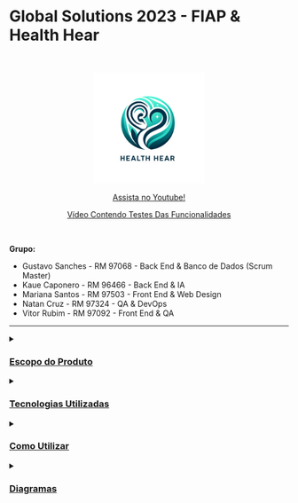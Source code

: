# **Global Solutions 2023 - FIAP & Health Hear**
<br />
<p align="center">
  <img src="HealthHear.png" alt="HealthHear" width=200>
</p>

<p align="center">
  <a href="" target="blank" style="text-align: center; display: block;">Assista no Youtube!</a>
</p>

<p align="center">
  <a href="" target="blank" style="text-align: center; display: block;">Vídeo Contendo Testes Das Funcionalidades</a>
</p>

<br />

**Grupo:**
- Gustavo Sanches - RM 97068 - Back End & Banco de Dados (Scrum Master)
- Kaue Caponero - RM 96466 - Back End & IA
- Mariana Santos - RM 97503 - Front End & Web Design
- Natan Cruz - RM 97324 - QA & DevOps 
- Vitor Rubim - RM 97092 - Front End & QA

<hr/>

<details>
  <summary><h3><u>Escopo do Produto</u></h3></summary>

  <details>
    <summary><h4><u>Problema a Solucionar</u></h4></summary>
      <p>A saúde representa um dos fundamentos essenciais da existência humana, exercendo não apenas impacto direto sobre nossa qualidade de vida, mas também moldando nossa capacidade de concretizar sonhos, aspirações e potencial criativo. Incontestavelmente, o futuro da saúde figura como uma das preocupações mais urgentes na sociedade contemporânea.</p>
      <p>Lamentavelmente, atualmente, deparamo-nos com relatos frequentes de pacientes que experimentaram situações adversas envolvendo profissionais da saúde. Observamos casos de negligência, má conduta, comportamento antiético e, em algumas instâncias, práticas criminosas. Mesmo que tais incidentes não representem a norma entre os profissionais de saúde, sua ocorrência é suficiente para gerar insegurança, levando pessoas a desistirem de procedimentos e consultas cruciais para sua saúde. O cerne do problema reside na escassez de transparência e informações confiáveis no âmbito da saúde, resultando em experiências negativas para os pacientes e, consequentemente, na renúncia a cuidados essenciais.</p>
      <p>Diante desse cenário, torna-se imperativa a promoção da transparência e o acesso a informações confiáveis no universo da saúde. Os pacientes anseiam por detalhes aprofundados sobre os profissionais de saúde antes de se submeterem a consultas e tratamentos, enfrentando, no entanto, a carência de plataformas especializadas dedicadas a essa forma de avaliação. É nesse contexto que a HealthHear emerge como resposta a essa lacuna, proporcionando um espaço dedicado à compartilhamento de experiências reais e verificadas com médicos. Essa abordagem visa, sobretudo, promover a confiança dos pacientes nos serviços de saúde, destacando-se como uma medida crucial na prevenção de crimes e mal conduta por parte dos profissionais da saúde.</p>
  </details>
  
  <details>
    <summary><h4><u>Solução Proposta</u></h4></summary>
      <p>O projeto HealthHear consiste em um aplicativo móvel para promover a transparência, segurança, apoio ao paciente e incentivar a melhora na conduta de profissionais da saúde. A ideia baseia-se em possibilitar que usuários cadastrem feedbacks e/ou denúncias à médicos de forma anônima ou não. Qualquer usuário pode visualizar essas denúncias e feedbacks e caso o profissional da saúde se cadastre, ele também pode responder a denúncias e feedbacks relacionados ao seu registro (CRM, CRO, CRN etc.).</p>
      <p>Desta forma, utilizamos a tecnologia acessível e inovadora que é o desenvolvimento de aplicações móveis e promovemos a transparência, segurança e apoio ao paciente na sua jornada em busca da saúde. Além disso, também incentivamos profissionais a serem mais cautelosos em suas consultas e manter sempre o respeito e o cuidado necessário ao paciente.</p>
      <p>Com os pacientes seguros e confiantes, consequentemente eles serão incentivados a cuidar melhor de sua saúde e buscar tratamentos, consultas e procedimentos com profissionais de qualidade e confiança, promovendo a saúde de forma geral.</p>
  </details>

  <details>
     <summary><h4><u>Escopo do Projeto</u></h4></summary>
      <p><b>Cadastro e Autenticação de Usuários:</b> Permitir que usuários criem perfis e acessem o aplicativo de forma segura.</p>
      <p><b>Sistema de Feedback e Denúncia:</b> Possibilitar que os usuários avaliem e reportem condutas de profissionais da saúde, incluindo a opção de denúncias anônimas.</p>
      <p><b>Visualização de Feedbacks e Respostas:</b> Disponibilizar um sistema onde feedbacks e denúncias possam ser visualizados publicamente, com espaço para respostas dos profissionais avaliados.</p>
      <p><b>Interface Amigável e Acessível:</b> Desenvolver uma interface de usuário intuitiva e acessível para todas as idades e níveis de habilidade técnica.</p>
      <p><b>Relatórios e Análises de Dados:</b> Gerar relatórios estatísticos e análises de dados para entender tendências e padrões nas avaliações.</p>
  </details>

  <details>
     <summary><h4><u>Fora do Escopo</u></h4></summary>
      <p><b>Consultas Médicas Online:</b> O aplicativo não fornecerá funcionalidades para consultas médicas ou aconselhamento de saúde online.</p>
      <p><b>Venda de Medicamentos:</b> Não será uma plataforma para a venda ou prescrição de medicamentos.</p>
      <p><b>Serviços de Emergência:</b> HealthHear não substitui serviços de emergência e não deve ser usado em situações de urgência médica.</p>
      <p><b>Garantia de Qualidade Médica:</b> O aplicativo não avaliará as qualificações ou competências médicas dos profissionais.</p>
      <p><b>Resolução de Conflitos Legais:</b> Não atuará como uma entidade mediadora em disputas legais ou questões jurídicas entre pacientes e profissionais de saúde.</p>
  </details>
</details>

<details>
  <summary><h3><u>Tecnologias Utilizadas</u></h3></summary>
  <h4>Backend</b></h4>
  <p>
    <img alt="Java" src="https://img.shields.io/badge/Java-ED8B00?style=flat&logo=openjdk&logoColor=white">
    <img alt="Spring" src="https://img.shields.io/badge/Spring-6DB33F?style=flat&logo=spring&logoColor=white">
  </p>
  <h4>Front-end</h4>
  <p style="text-align:center;">
    <img alt="React Native" src="https://img.shields.io/badge/React_Native-20232A?style=flat&logo=react&logoColor=61DAFB">
    <img alt="TypeScript"  src="https://img.shields.io/badge/TypeScript-007ACC?style=flat&logo=typescript&logoColor=white">
    <img alt="Styled Components" src="https://img.shields.io/badge/styled--components-DB7093?style=flat&logo=styled-components&logoColor=white">
  </p>
  <h4>Controle de Versão</h4>
  <p style="text-align:center;">
    <img alt="Git" src="https://img.shields.io/badge/GIT-%23F05033.svg?&style=flat&logo=git&logoColor=white">
    <img alt="GitHub" src="https://img.shields.io/badge/GITHUB-%23121011.svg?&style=flat&logo=github&logoColor=white">
  </p>
  <h4>IDEs e Ferramentas</h4>
  <p style="text-align:center;">
    <img alt="Oracle" src="https://img.shields.io/badge/Oracle-F80000?style=flat&logo=Oracle&logoColor=white">
    <img alt="Visual Studio Code" src="https://img.shields.io/badge/Visual_Studio_Code-0078D4?style=flat&logo=visual%20studio%20code&logoColor=white">
    <img alt="IntelliJ" src= "https://img.shields.io/badge/IntelliJ_IDEA-000000.svg?style=flat&logo=intellij-idea&logoColor=white">
    <img alt="Insomnia" src = "https://img.shields.io/badge/Insomnia-black?style=flat&logo=insomnia&logoColor=5849BE">
    <img alt="Google Colab" src="https://img.shields.io/badge/Colab-F9AB00?style=flat&logo=googlecolab&color=white">
  </p>
</details>

<details>
  <summary><h3><u>Como Utilizar</u></h3></summary>

Antes de tudo, você precisa ter instalado em sua máquina as seguintes ferramentas:
[Git](https://git-scm.com), [Java](https://www.java.com/pt-BR/).

Além disso, é bom ter um editor para trabalhar com o código, como [VSCode](https://code.visualstudio.com/) ou [IntelliJ](https://www.jetbrains.com/pt-br/idea/).

O projeto é divido em duas partes:

- 🎲 Backend (Servidor)
- 📱 Mobile (Aplicativo)

##### 👉 **_Backend:_**

#### Opção 01:
Siga as instruções abaixo para gerar o arquivo JAR a partir do código-fonte e executá-lo.

1. Clone o repositório ou baixe o código-fonte do projeto para o seu computador.
2. Navegue até a raiz do projeto, onde o arquivo `pom.xml` está localizado.
3. Abra o terminal ou prompt de comando nesta localização.
4. Execute o seguinte comando para compilar o projeto e gerar o arquivo JAR:
   
```bash
$ mvn clean package
```

Este comando irá limpar o projeto (remove arquivos compilados anteriores), compila o código-fonte e empacota o resultado em um arquivo JAR dentro do diretório `target`.

5. Após a conclusão do processo, você encontrará o arquivo JAR gerado no diretório `target`.

Executando o Arquivo JAR
6. Navegue até o diretório `target` que contém o novo arquivo JAR.
7. Execute o arquivo JAR usando o comando:

```bash
$ java -jar nome-do-seu-arquivo.jar
```

Solução de Problemas:
- Se ocorrerem erros durante a compilação ou geração do JAR, verifique se todas as dependências estão corretas e disponíveis.
- Caso receba mensagens de erro ao tentar executar o arquivo JAR, assegure-se de que está utilizando a versão correta do Java e que todas as variáveis de ambiente estão devidamente configuradas.

#### Opção 02:
Navegue até o projeto maven:

```bash
$ cd Entregas/Sprint\ 1/Enterprise\ Application\ Development\healthhear
```

Abra o projeto maven em seu editor e execute o arquivo main: HealthHearApplicattion.java

Aguarde a inicialização do servidor até a exibição da mensagem: 

```bash
HealthHear app started with endpoints available as http://localhost:8080
Hit Ctrl-C to stop it....
```

Abra o seu navegador e navegue até [http://localhost:8080](http://localhost:8080)

##### 👉 **_Mobile:_**

Navegue até o projeto mobile:

```bash
$ cd Entregas/Sprint\ 1/Hybrid\ Mobile\ APP\ Development\ healthhear
```

Instale as dependências
```bash
$ yarn
```

Abra o projeto mobile em seu editor e execute o seguinte comando:
```bash
$ yarn start
```
</details>

<details>
  <summary><h3><u>Diagramas</u></h3></summary>
  
  <details>
  <summary><h4><u>Diagrama Entidade Relacionamento (DER)</u></h4></summary>
  <br />
  <p align="center">
    <img src="Database Applicattion Development/DER.png" alt="DER">
  </p>

  ### Tabelas e Relacionamentos
  
  #### `Pessoa`
  - **Descrição**: Armazena informações básicas das pessoas.
  - **Chave Primária**: `id_pessoa`
  - **Atributos**: `nome_pessoa`, `imagem_pessoa`
  - **Restrições**: `nome_pessoa` não pode ser nulo.

  #### `Pessoa Física`
  - **Descrição**: Representa uma extensão da tabela `Pessoa` para indivíduos, com informações adicionais específicas para pessoas físicas.
  - **Atributos**: `cpf_pf`
  - **Relacionamentos**: Cada `Pessoa Física` é uma `Pessoa`.
  - **Restrições**: `cpf_pf` deve ser único e não nulo; deve existir uma correspondência em `Pessoa` para cada `Pessoa Física`.

  #### `UF`
  - **Descrição**: Armazena as siglas dos estados federativos (Unidades Federativas).
  - **Chave Primária**: `id_uf`
  - **Atributos**: `sigla_uf`
  - **Relacionamentos**: Associado à tabela `Registro`, onde cada registro é categorizado com um `id_uf` correspondente.
  - **Restrições**: `sigla_uf` deve ser única e não nula.
  
  #### `Registro`
  - **Descrição**: Registra os dados do registro de profissionais de saúde junto ao seu devido Conselho Regional.
  - **Chave Primária**: `id_registro`
  - **Atributos**: `numero_registro`, `id_tipo_registro`, `id_pessoa` e `id_uf` 
  - **Relacionamentos**: 
    - Relacionado com `Pessoa` pela chave `id_pessoa`.
    - Relacionado com `Tipo_Registro` pela chave `id_tipo_registro`.
    - Relacionado com `UF` pela chave `id_uf`.
   
  #### `Tipo_Registro`
  - **Descrição**: Define os diferentes tipos de registros profissionais utilizados para identificar a categoria de profissionais da saúde, como CRM para médicos, CRF para farmacêuticos, entre outros.
  - **Chave Primária**: `id_tipo_registro`
  - **Atributos**: `nome_tipo_registro`
  - **Relacionamentos**: Associado à tabela `Registro`, onde cada registro é categorizado com um `id_tipo_registro` correspondente.
  - **Restrições**: `nome_tipo_registro` deve ser único e não nulo.
  
  #### `Especialidade`
  - **Descrição**: Categorias de especialização dos profissionais de saúde.
  - **Chave Primária**: `id_especialidade`
  - **Atributos**: `nome_especialidade`
  - **Relacionamentos**: Associado a `Registro_Especialidade` que liga registros a suas especialidades.
  - **Restrições**: `nome_especialidade` deve ser único e não nulo.

  #### `Registro_Especialidade`
  - **Descrição**: Associa registros de profissionais a suas respectivas especialidades médicas. Esta tabela é uma tabela de junção entre `Registro` e `Especialidade`.
  - **Chaves Primárias Compostas**: `id_registro`, `id_especialidade`
  - **Atributos**: `id_registro`, `id_especialidade`
  - **Relacionamentos**: 
    - `id_registro` é uma chave estrangeira que referencia `Registro`.
    - `id_especialidade` é uma chave estrangeira que referencia `Especialidade`.
  - **Restrições**: A combinação de `id_registro` e `id_especialidade` deve ser única para evitar duplicatas.
  
  #### `Usuário`
  - **Descrição**: Armazena informações dos usuários do sistema.
  - **Chave Primária**: `id_usuario`
  - **Atributos**: `email_usuario`, `senha_usuario`, `id_pessoa`
  - **Relacionamentos**: Cada `id_pessoa` de `Pessoa` corresponde a um `id_usuario` em `Usuário`.
  - **Restrições**: `email_usuario` deve ser único e não nulo; `senha_usuario` não pode ser nulo.
  
  #### `Feedback`
  - **Descrição**: Armazena feedbacks dos pacientes sobre profissionais de saúde.
  - **Chave Primária**: `id_feedback`
  - **Atributos**: `data_feedback`, `descricao_feedback`, `nota_feedback`, `id_paciente`, `id_registro`, `is_anonimo`
  - **Relacionamentos**: 
    - Relacionado com `Registro` pela chave `id_registro`.
    - Relacionado com `Pessoa` pela chave `id_paciente` que é um `id_pessoa`.
  - **Restrições**: `id_paciente`, `id_registro` e `is_anonimo` não podem ser nulos. 
  
  #### `Denuncia`
  - **Descrição**: Armazena denúncias sobre profissionais de saúde.
  - **Chave Primária**: `id_denuncia`
  - **Atributos**: `acao_tomada_denuncia`, `evidencia_denuncia`, `id_tipo_denuncia`
  - **Relacionamentos**: Associado a `Tipo_Denuncia` pela chave `id_tipo_denuncia`.
  
  #### `Tipo_Denuncia`
  - **Descrição**: Categoriza os tipos de denúncias que podem ser feitas.
  - **Chave Primária**: `id_tipo_denuncia`
  - **Atributos**: `nome_tipo_denuncia`
  - **Relacionamentos**: Associado à tabela `Denuncia`, onde cada denúncia é categorizado com um `id_tipo_denuncia` correspondente.
  - **Restrições**: `nome_tipo_denuncia` deve ser único e não nulo.
  
  #### `Resposta`
  - **Descrição**: Armazena respostas dos profissionais a feedbacks.
  - **Chave Primária**: `id_resposta`
  - **Atributos**: `data_resposta`, `descricao_resposta`, `id_usuario`, `id_feedback`
  - **Relacionamentos**: 
    - Relacionado com `Feedback` pela chave `id_feedback`.
    - Relacionado com `Usuário` pela chave `id_usuario`.
  - **Restrições**: `id_feedback` e `id_usuario` não podem ser nulos.
  </details>

  <details>
  <summary><h4><u>Modelo Entidade Relacionamento (MER)</u></h4></summary>
  <br />
  <p align="center">
    <img src="Database Applicattion Development/MER.png" alt="MER">
  </p>
  <br />
  </details>

  <details>
  <summary><h4><u>Diagrama de Classes (UML)</u></h4></summary>
  <br />
  <p align="center">
    <img src="Enterprise Applicattion Development/UML.png" alt="MER">
  </p>
  <br />
  </details>
  
</details>
